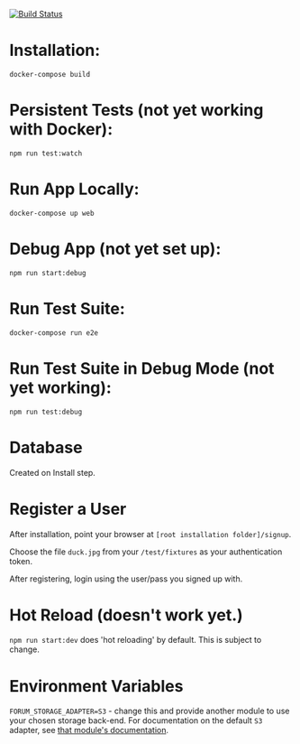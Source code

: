 [![Build Status](https://travis-ci.org/twinlabs/forum.svg?branch=master)](https://travis-ci.org/twinlabs/forum)

Installation:
=============
`docker-compose build`

Persistent Tests (not yet working with Docker):
=================
`npm run test:watch`

Run App Locally:
================
`docker-compose up web`

Debug App (not yet set up):
==========
`npm run start:debug`

Run Test Suite:
===============
`docker-compose run e2e`

Run Test Suite in Debug Mode (not yet working):
=============================
`npm run test:debug`

Database
========

Created on Install step.

Register a User
===============
After installation, point your browser at `[root installation folder]/signup`.

Choose the file `duck.jpg` from your `/test/fixtures` as your authentication token.

After registering, login using the user/pass you signed up with.

Hot Reload (doesn't work yet.)
==========
`npm run start:dev` does 'hot reloading' by default. This is subject to change.

Environment Variables
=====================
`FORUM_STORAGE_ADAPTER=S3` - change this and provide another module to use your chosen storage back-end. For documentation on the default `S3` adapter, see [that module's documentation](https://www.npmjs.com/package/f.orum-storage-s3).
